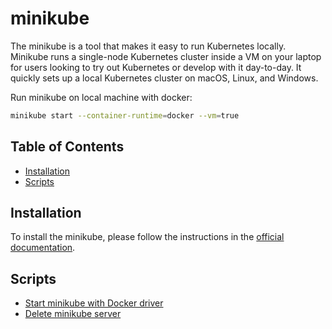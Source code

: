 # minikube

The minikube is a tool that makes it easy to run Kubernetes locally.
Minikube runs a single-node Kubernetes cluster inside a VM on your laptop for users looking to try out Kubernetes or develop with it day-to-day.
It quickly sets up a local Kubernetes cluster on macOS, Linux, and Windows.

Run minikube on local machine with docker:
```bash
minikube start --container-runtime=docker --vm=true
```

## Table of Contents

* [Installation](#installation)
* [Scripts](#scripts)

## Installation

To install the minikube, please follow the instructions in the [official documentation](https://minikube.sigs.k8s.io/docs/start/).

## Scripts

- [Start minikube with Docker driver](./scripts/start_minikube_with_docker.sh)
- [Delete minikube server](./scripts/delete_minikube_server.sh)
